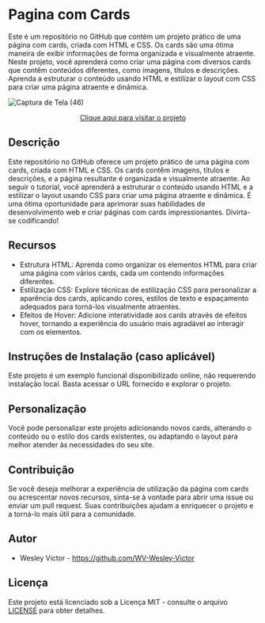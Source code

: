 # Pagina com Cards
 Este é um repositório no GitHub que contém um projeto prático de uma página com cards, criada com HTML e CSS. Os cards são uma ótima maneira de exibir informações de forma organizada e visualmente atraente. Neste projeto, você aprenderá como criar uma página com diversos cards que contêm conteúdos diferentes, como imagens, títulos e descrições. Aprenda a estruturar o conteúdo usando HTML e estilizar o layout com CSS para criar uma página atraente e dinâmica.

![Captura de Tela (46)](https://github.com/WV-Wesley-Victor/Pagina-com-Cards/assets/137107062/c2617c6c-9dd9-4f91-afda-1e93c6024d51)
<p align="center">
  <a href="https://wv-wesley-victor.github.io/Projeto-Escolha-seu-Plano/" target="_blank">Clique aqui para visitar o projeto</a>
</p>

## Descrição
Este repositório no GitHub oferece um projeto prático de uma página com cards, criada com HTML e CSS. Os cards contêm imagens, títulos e descrições, e a página resultante é organizada e visualmente atraente. Ao seguir o tutorial, você aprenderá a estruturar o conteúdo usando HTML e a estilizar o layout usando CSS para criar uma página atraente e dinâmica. É uma ótima oportunidade para aprimorar suas habilidades de desenvolvimento web e criar páginas com cards impressionantes. Divirta-se codificando!

## Recursos
* Estrutura HTML: Aprenda como organizar os elementos HTML para criar uma página com vários cards, cada um contendo informações diferentes.
* Estilização CSS: Explore técnicas de estilização CSS para personalizar a aparência dos cards, aplicando cores, estilos de texto e espaçamento adequados para torná-los visualmente atraentes.
* Efeitos de Hover: Adicione interatividade aos cards através de efeitos hover, tornando a experiência do usuário mais agradável ao interagir com os elementos.

## Instruções de Instalação (caso aplicável)
Este projeto é um exemplo funcional disponibilizado online, não requerendo instalação local. Basta acessar o URL fornecido e explorar o projeto.

## Personalização
Você pode personalizar este projeto adicionando novos cards, alterando o conteúdo ou o estilo dos cards existentes, ou adaptando o layout para melhor atender às necessidades do seu site.

## Contribuição
Se você deseja melhorar a experiência de utilização da página com cards ou acrescentar novos recursos, sinta-se à vontade para abrir uma issue ou enviar um pull request. Suas contribuições ajudam a enriquecer o projeto e a torná-lo mais útil para a comunidade.

## Autor
* Wesley Victor - https://github.com/WV-Wesley-Victor

## Licença
Este projeto está licenciado sob a Licença MIT - consulte o arquivo [LICENSE](LICENSE)  para obter detalhes.
